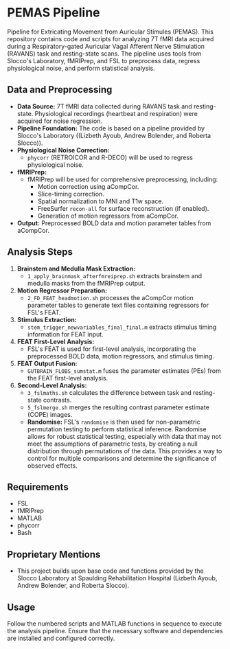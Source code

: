 # PEMAS Pipeline
Pipeline for Extricating Movement from Auricular Stimules (PEMAS). This repository contains code and scripts for analyzing 7T fMRI data acquired during a Respiratory-gated Auricular Vagal Afferent Nerve Stimulation (RAVANS) task and resting-state scans. The pipeline uses tools from Slocco's Laboratory, fMRIPrep, and FSL to preprocess data, regress physiological noise, and perform statistical analysis.

## Data and Preprocessing

* **Data Source:** 7T fMRI data collected during RAVANS task and resting-state. Physiological recordings (heartbeat and respiration) were acquired for noise regression.
* **Pipeline Foundation:** The code is based on a pipeline provided by Slocco's Laboratory ((Lizbeth Ayoub, Andrew Bolender, and Roberta Slocco)).
* **Physiological Noise Correction:**
    * `phycorr` (RETROICOR and R-DECO) will be used to regress physiological noise.
* **fMRIPrep:**
    * fMRIPrep will be used for comprehensive preprocessing, including:
        * Motion correction using aCompCor.
        * Slice-timing correction.
        * Spatial normalization to MNI and T1w space.
        * FreeSurfer `recon-all` for surface reconstruction (if enabled).
        * Generation of motion regressors from aCompCor.
* **Output:** Preprocessed BOLD data and motion parameter tables from aCompCor.

## Analysis Steps

1.  **Brainstem and Medulla Mask Extraction:**
    * `1_apply_brainmask_afterfmreiprep.sh` extracts brainstem and medulla masks from the fMRIPrep output.
2.  **Motion Regressor Preparation:**
    * `2_FD_FEAT_headmotion.sh` processes the aCompCor motion parameter tables to generate text files containing regressors for FSL's FEAT.
3.  **Stimulus Extraction:**
    * `stem_trigger_newvariables_final_final.m` extracts stimulus timing information for FEAT input.
4.  **FEAT First-Level Analysis:**
    * FSL's FEAT is used for first-level analysis, incorporating the preprocessed BOLD data, motion regressors, and stimulus timing.
5.  **FEAT Output Fusion:**
    * `GUTBRAIN_FLOBS_sumstat.m` fuses the parameter estimates (PEs) from the FEAT first-level analysis.
6.  **Second-Level Analysis:**
    * `3_fslmaths.sh` calculates the difference between task and resting-state contrasts.
    * `5_fslmerge.sh` merges the resulting contrast parameter estimate (COPE) images.
    * **Randomise:** FSL's `randomise` is then used for non-parametric permutation testing to perform statistical inference. Randomise allows for robust statistical testing, especially with data that may not meet the assumptions of parametric tests, by creating a null distribution through permutations of the data. This provides a way to control for multiple comparisons and determine the significance of observed effects.

## Requirements

* FSL
* fMRIPrep
* MATLAB
* phycorr
* Bash

## Proprietary Mentions


* This project builds upon base code and functions provided by the Slocco Laboratory at Spaulding Rehabilitation Hospital (Lizbeth Ayoub, Andrew Bolender, and Roberta Slocco). 


## Usage

Follow the numbered scripts and MATLAB functions in sequence to execute the analysis pipeline. Ensure that the necessary software and dependencies are installed and configured correctly.
